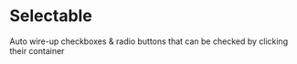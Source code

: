 Selectable
==========

Auto wire-up checkboxes &amp; radio buttons that can be checked by clicking their container